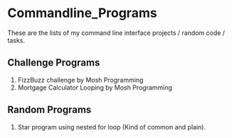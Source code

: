 # Commandline_Programs
These are the lists of my command line interface projects / random code / tasks.

## Challenge Programs 

 1. FizzBuzz challenge by Mosh Programming
 2. Mortgage Calculator Looping by Mosh Programming

 ## Random Programs

 1. Star program using nested for loop (Kind of common and plain).
